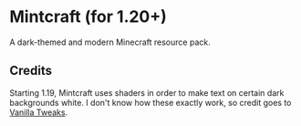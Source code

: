 # Mintcraft (for 1.20+)
A dark-themed and modern Minecraft resource pack.

## Credits
Starting 1.19, Mintcraft uses shaders in order to make text on certain dark backgrounds white. I don't know how these exactly work, so credit goes to [Vanilla Tweaks](https://vanillatweaks.net/).